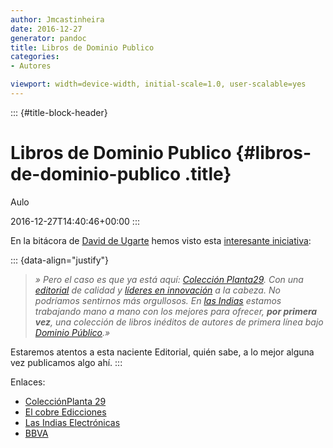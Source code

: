 ```yaml
---
author: Jmcastinheira
date: 2016-12-27
generator: pandoc
title: Libros de Dominio Publico
categories:
- Autores

viewport: width=device-width, initial-scale=1.0, user-scalable=yes
---
```


::: {#title-block-header}
# Libros de Dominio Publico {#libros-de-dominio-publico .title}

Aulo

2016-12-27T14:40:46+00:00
:::

En la bitácora de [David de Ugarte](http://www.deugarte.com/) hemos
visto esta [interesante
iniciativa](http://www.deugarte.com/innovacion-para-el-dominio-publico):

::: {data-align="justify"}
> *» Pero el caso es que ya está aquí: [Colección
> Planta29](http://coleccionplanta29.com/). Con una
> [editorial](http://elcobre.es/) de calidad y [líderes en
> innovación](http://planta29.com/) a la cabeza. No podríamos sentirnos
> más orgullosos. En [las Indias](http://lasindias.com/) estamos
> trabajando mano a mano con los mejores para ofrecer, **por primera
> vez**, una colección de libros inéditos de autores de primera línea
> bajo [Dominio
> Público](http://www.deugarte.com/wiki/contextos/Dominio%20P%C3%BAblico).»*

Estaremos atentos a esta naciente Editorial, quién sabe, a lo mejor
alguna vez publicamos algo ahí.
:::

Enlaces:

-   [ColecciónPlanta
    29](http://coleccionplanta29.com/ "Colección Planta 29")
-   [El cobre
    Edicciones](http://elcobre.es/portada1024X768.htm "El cobre Ediciones")
-   [Las Indias Electrónicas](http://lasindias.com/)
-   [BBVA](http://bbvablogs.com/wp-login.php?action=auth&redirect_to=%2F "Blogosfera BBVA")

